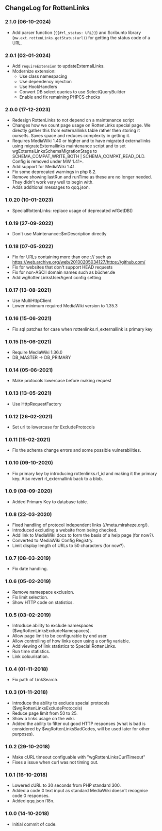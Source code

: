 ## ChangeLog for RottenLinks


### 2.1.0 (06-10-2024)
* Add parser function (`{{#rl_status: URL}}`) and Scribunto library
  (`mw.ext.rottenLinks.getStatus(url)`) for getting the status code of a URL.

### 2.0.1 (02-01-2024)
* Add `requireExtension` to updateExternalLinks.
* Modernize extension:
  * Use class namespacing
  * Use dependency injection
  * Use HookHandlers
  * Convert DB select queries to use SelectQueryBuilder
  * Enable and fix remaining PHPCS checks

### 2.0.0 (17-12-2023)
* Redesign RottenLinks to not depend on a maintenance script
* Changes how we count page usage on RottenLinks special page.
  We directly gather this from externallinks table rather then
  storing it ourselfs. Saves space and reduces complexity in getting it.
* Requires MediaWiki 1.40 or higher and to have migrated externallinks using
  migrateExternallinks maintenance script and to set
  wgExternalLinksSchemaMigrationStage to SCHEMA_COMPAT_WRITE_BOTH | SCHEMA_COMPAT_READ_OLD.
  Config is removed under MW 1.41+.
* Add support for MediaWiki 1.41.
* Fix some deprecated warnings in php 8.2.
* Remove showing lastRun and runTime as these are no longer needed.
  They didn't work very well to begin with.
* Adds additional messages to qqq.json.

### 1.0.20 (10-01-2023)
* SpecialRottenLinks: replace usage of deprecated wfGetDB()

### 1.0.19 (27-09-2022)
* Don't use Maintenance::$mDescription directly

### 1.0.18 (07-05-2022)
* Fix for URLs containing more than one :// such as
  https://web.archive.org/web/20100205034127/https://github.com/
* Fix for websites that don't support HEAD requests
* Fix for non-ASCII domain names such as bücher.de
* Add wgRottenLinksUserAgent config setting

### 1.0.17 (13-08-2021)
* Use MultiHttpClient
* Lower minimum required MediaWiki version to 1.35.3

### 1.0.16 (15-06-2021)
* Fix sql patches for case when rottenlinks.rl_externallink is primary key

### 1.0.15 (15-06-2021)
* Require MediaWiki 1.36.0
* DB_MASTER -> DB_PRIMARY

### 1.0.14 (05-06-2021)
* Make protocols lowercase before making request

### 1.0.13 (13-05-2021)
* Use HttpRequestFactory

### 1.0.12 (26-02-2021)
* Set url to lowercase for ExcludeProtocols

### 1.0.11 (15-02-2021)
* Fix the schema change errors and some possible vulnerabilities.

### 1.0.10 (09-10-2020)
* Fix primary key by introducing rottenlinks.rl_id and making it the primary key.
  Also revert rl_externallink back to a blob.

### 1.0.9 (08-09-2020)
* Added Primary Key to database table.

### 1.0.8 (22-03-2020)
* Fixed handling of protocol independent links (//meta.miraheze.org/).
* Introduced excluding a website from being checked.
* Add link to MediaWiki docs to form the basis of a help page (for now?).
* Converted to MediaWiki Config Registry.
* Limit display length of URLs to 50 characters (for now?).

### 1.0.7 (08-03-2019)
* Fix date handling.

### 1.0.6 (05-02-2019)
* Remove namespace exclusion.
* Fix limit selection.
* Show HTTP code on statistics.

### 1.0.5 (03-02-2019)
* Introduce ability to exclude namespaces ($wgRottenLinksExcludeNamespaces).
* Allow page limit to be configurable by end user.
* Allow controlling of how links open using a config variable.
* Add viewing of link statistics to Special:RottenLinks.
* Run time statistics.
* Link colourisation.

### 1.0.4 (01-11-2018)
* Fix path of LinkSearch.

### 1.0.3 (01-11-2018)
* Introduce the ability to exclude special protocols ($wgRottenLinksExcludeProtocols)
* Reduce page limit from 50 to 25.
* Show a links usage on the wiki.
* Added the ability to filter out good HTTP responses (what is bad is considered by $wgRottenLinksBadCodes, will be used later for other purposes).

### 1.0.2 (29-10-2018)
* Make cURL timeout configuable  with "wgRottenLinksCurlTimeout"
* Fixes a issue when curl was not timing out.

### 1.0.1 (16-10-2018)
* Lowered cURL to 30 seconds from PHP standard 300.
* Added a code 0 text input as standard MediaWiki doesn't recognise code 0 responses.
* Added qqq.json i18n.

### 1.0.0 (14-10-2018)
* Initial commit of code.
